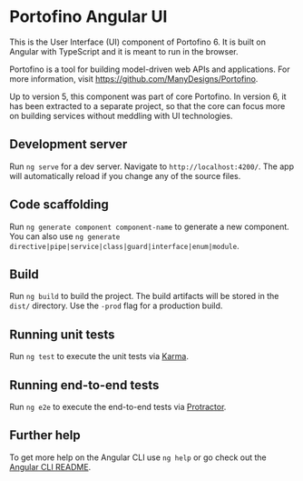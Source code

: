 # Portofino Angular UI

This is the User Interface (UI) component of Portofino 6. It is built on Angular with TypeScript and it is meant to run in the browser.

Portofino is a tool for building model-driven web APIs and applications. For more information, visit https://github.com/ManyDesigns/Portofino.

Up to version 5, this component was part of core Portofino. In version 6, it has been extracted to a separate project, so that the core can focus more on building services without meddling with UI technologies.

## Development server

Run `ng serve` for a dev server. Navigate to `http://localhost:4200/`. The app will automatically reload if you change any of the source files.

## Code scaffolding

Run `ng generate component component-name` to generate a new component. You can also use `ng generate directive|pipe|service|class|guard|interface|enum|module`.

## Build

Run `ng build` to build the project. The build artifacts will be stored in the `dist/` directory. Use the `-prod` flag for a production build.

## Running unit tests

Run `ng test` to execute the unit tests via [Karma](https://karma-runner.github.io).

## Running end-to-end tests

Run `ng e2e` to execute the end-to-end tests via [Protractor](http://www.protractortest.org/).

## Further help

To get more help on the Angular CLI use `ng help` or go check out the [Angular CLI README](https://github.com/angular/angular-cli/blob/master/README.md).
